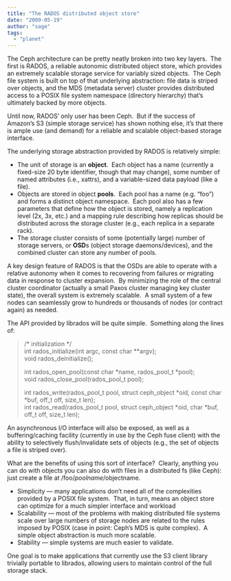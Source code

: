 ```yaml
---
title: "The RADOS distributed object store"
date: "2009-05-19"
author: "sage"
tags: 
  - "planet"
---
```


The Ceph architecture can be pretty neatly broken into two key layers.  The first is RADOS, a reliable autonomic distributed object store, which provides an extremely scalable storage service for variably sized objects.  The Ceph file system is built on top of that underlying abstraction: file data is striped over objects, and the MDS (metadata server) cluster provides distributed access to a POSIX file system namespace (directory hierarchy) that’s ultimately backed by more objects.

Until now, RADOS’ only user has been Ceph.  But if the success of Amazon’s S3 (simple storage service) has shown nothing else, it’s that there is ample use (and demand) for a reliable and scalable object-based storage interface.

The underlying storage abstraction provided by RADOS is relatively simple:

- The unit of storage is an **object**.  Each object has a name (currently a fixed-size 20 byte identifier, though that may change), some number of named attributes (i.e., xattrs), and a variable-sized data payload (like a file).
- Objects are stored in object **pools**.  Each pool has a name (e.g. “foo”) and forms a distinct object namespace.  Each pool also has a few parameters that define how the object is stored, namely a replication level (2x, 3x, etc.) and a mapping rule describing how replicas should be distributed across the storage cluster (e.g., each replica in a separate rack).
- The storage cluster consists of some (potentially large) number of storage servers, or **OSD**s (object storage daemons/devices), and the combined cluster can store any number of pools.

A key design feature of RADOS is that the OSDs are able to operate with a relative autonomy when it comes to recovering from failures or migrating data in response to cluster expansion.  By minimizing the role of the central cluster coordinator (actually a small Paxos cluster managing key cluster state), the overall system is extremely scalable.  A small system of a few nodes can seamlessly grow to hundreds or thousands of nodes (or contract again) as needed.

The API provided by librados will be quite simple.  Something along the lines of:

> /\* initialization \*/  
> int rados\_initialize(int argc, const char \*\*argv);  
> void rados\_deinitialize();
> 
> int rados\_open\_pool(const char \*name, rados\_pool\_t \*pool);  
> void rados\_close\_pool(rados\_pool\_t pool);
> 
> int rados\_write(rados\_pool\_t pool, struct ceph\_object \*oid, const char \*buf, off\_t off, size\_t len);  
> int rados\_read(rados\_pool\_t pool, struct ceph\_object \*oid, char \*buf, off\_t off, size\_t len);

An asynchronous I/O interface will also be exposed, as well as a buffering/caching facility (currently in use by the Ceph fuse client) with the ability to selectively flush/invalidate sets of objects (e.g., the set of objects a file is striped over).

What are the benefits of using this sort of interface?  Clearly, anything you can do with objects you can also do with files in a distributed fs (like Ceph): just create a file at /foo/$poolname/$objectname.

- Simplicity — many applications don’t need all of the complexities provided by a POSIX file system.  That, in turn, means an object store can optimize for a much simpler interface and workload
- Scalability — most of the problems with making distributed file systems scale over large numbers of storage nodes are related to the rules imposed by POSIX (case in point: Ceph’s MDS is quite complex).  A simple object abstraction is much more scalable.
- Stability — simple systems are much easier to validate.

One goal is to make applications that currently use the S3 client library trivially portable to librados, allowing users to maintain control of the full storage stack.

